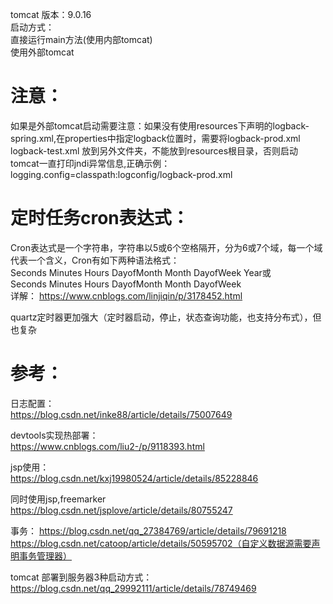 tomcat 版本：9.0.16 <br>
启动方式：<br>
直接运行main方法(使用内部tomcat) <br>
使用外部tomcat

# 注意：
如果是外部tomcat启动需要注意：如果没有使用resources下声明的logback-spring.xml,在properties中指定logback位置时，需要将logback-prod.xml <br>
logback-test.xml 放到另外文件夹，不能放到resources根目录，否则启动tomcat一直打印jndi异常信息,正确示例：<br>
logging.config=classpath:logconfig/logback-prod.xml

# 定时任务cron表达式：
Cron表达式是一个字符串，字符串以5或6个空格隔开，分为6或7个域，每一个域代表一个含义，Cron有如下两种语法格式：<br>
Seconds Minutes Hours DayofMonth Month DayofWeek Year或 <br>
Seconds Minutes Hours DayofMonth Month DayofWeek <br>
详解： https://www.cnblogs.com/linjiqin/p/3178452.html <br>

quartz定时器更加强大（定时器启动，停止，状态查询功能，也支持分布式），但也复杂

# 参考：
日志配置：<br>
https://blog.csdn.net/inke88/article/details/75007649

devtools实现热部署：<br>
https://www.cnblogs.com/liu2-/p/9118393.html

jsp使用：<br>
https://blog.csdn.net/kxj19980524/article/details/85228846

同时使用jsp,freemarker <br>
https://blog.csdn.net/jsplove/article/details/80755247

事务：
https://blog.csdn.net/qq_27384769/article/details/79691218 <br>
https://blog.csdn.net/catoop/article/details/50595702（自定义数据源需要声明事务管理器）

tomcat 部署到服务器3种启动方式：<br>
https://blog.csdn.net/qq_29992111/article/details/78749469

